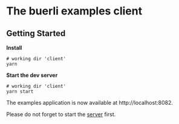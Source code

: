 # The buerli examples client

## Getting Started

**Install**

```
# working dir 'client'
yarn
```

**Start the dev server**

```
# working dir 'client'
yarn start
```

The examples application is now available at http://localhost:8082.

Please do not forget to start the [server](../server/README.md) first.
